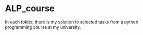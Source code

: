 # ALP_course

In each folder, there is my solution to selected tasks from a python programming course at my university.
